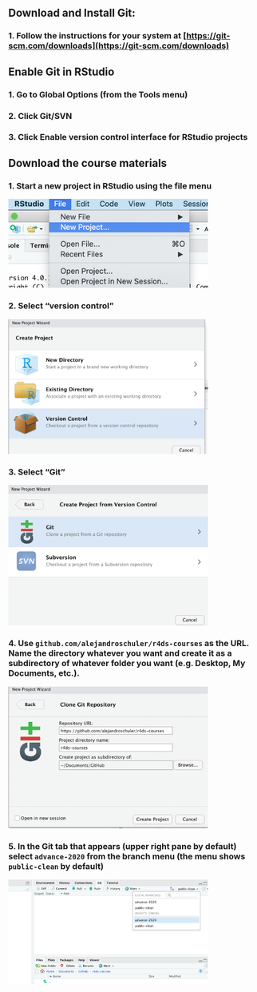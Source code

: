 ## Download and Install Git: 

### 1. Follow the instructions for your system at [https://git-scm.com/downloads](https://git-scm.com/downloads)

## Enable Git in RStudio

### 1. Go to Global Options (from the Tools menu)
### 2. Click Git/SVN
### 3. Click Enable version control interface for RStudio projects

## Download the course materials

### 1. Start a new project in RStudio using the file menu

<img src="images/1.png" width="400"/>

### 2. Select “version control”

<img src="images/2.png" width="400"/>

### 3. Select “Git”

<img src="images/3.png" width="400"/>

### 4. Use `github.com/alejandroschuler/r4ds-courses` as the URL. Name the directory whatever you want and create it as a subdirectory of whatever folder you want (e.g. Desktop, My Documents, etc.).

<img src="images/4.png" width="400"/>

### 5. In the Git tab that appears (upper right pane by default) select `advance-2020` from the branch menu (the menu shows `public-clean` by default)

<img src="images/5.png" width="400"/>
